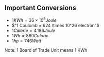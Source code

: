 ## Important Conversions

* $1 KWh = 36 \times 10^5 Joule$
* $"1 Coulomb = 624 \times 10^26 electron"$
* $1 Calorie = 4.186 Joule$
* $1 Wh = 860 Calorie$
* $1 hp = 746 Watt$

Note: 1 Board of Trade Unit means 1 KWh


